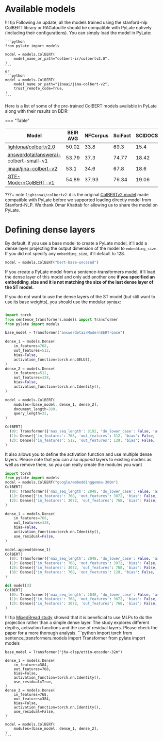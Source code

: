 # Available models

!!! tip
    Following an update, all the models trained using the stanford-nlp ColBERT library or RAGatouille should be compatible with PyLate natively (including their configurations).
    You can simply load the model in PyLate:

    ```python
    from pylate import models

    model = models.ColBERT(
        model_name_or_path="colbert-ir/colbertv2.0",
    )
    ```
    or
    ```python
    model = models.ColBERT(
        model_name_or_path="jinaai/jina-colbert-v2",
        trust_remote_code=True,
    )
    ```


Here is a list of some of the pre-trained ColBERT models available in PyLate along with their results on BEIR:

=== "Table"

| Model                                 | BEIR AVG | NFCorpus | SciFact | SCIDOCS | FiQA2018 | TRECCOVID | HotpotQA | Touche2020 | ArguAna | ClimateFEVER | FEVER | QuoraRetrieval | NQ   | DBPedia |
|---------------------------------------|----------|----------|---------|---------|----------|-----------|----------|------------|---------|--------------|-------|----------------|------|---------|
| [lightonai/colbertv2.0](https://huggingface.co/lightonai/colbertv2.0)                 | 50.02    | 33.8     | 69.3    | 15.4    | 35.6     | 73.3      | 66.7     | 26.3       | 46.3    | 17.6         | 78.5  | 85.2           | 56.2 | 44.6    |
| [answerdotai/answerai-colbert-small-v1](https://huggingface.co/answerdotai/answerai-colbert-small-v1) | 53.79    | 37.3     | 74.77   | 18.42   | 41.15    | 84.59     | 76.11    | 25.69      | 50.09   | 33.07        | 90.96 | 87.72          | 59.1 | 45.58   |
| [jinaai/jina-colbert-v2](https://huggingface.co/jinaai/jina-colbert-v2) | 53.1    | 34.6     | 67.8   | 18.6   | 40.8    | 83.4     | 76.6    | 27.4      | 36.6   | 23.9        | 80.05 | 88.7          | 64.0 | 47.1   |
| [GTE-ModernColBERT-v1](https://huggingface.co/lightonai/GTE-ModernColBERT-v1) | 54.89    | 37.93     | 76.34   | 19.06   | 48.51    | 83.59     | 77.32    | 31.23      | 48.51   | 30.62       | 87.44 | 86.61          | 61.8 | 48.3   |



???+ note
    `lightonai/colbertv2.0` is the original [ColBERTv2 model](https://huggingface.co/colbert-ir/colbertv2.0/tree/main) made compatible with PyLate before we supported loading directly model from Stanford-NLP. We thank Omar Khattab for allowing us to share the model on PyLate.


# Defining dense layers
By default, if you use a base model to create a PyLate model, it'll add a dense layer projecting the output dimension of the model to `embedding_size`. If you did not specify any `embedding_size`, it'll default to 128.

```python
model = models.ColBERT("bert-base-uncased")
```

If you create a PyLate model from a sentence-transformers model, it'll load the dense layer of this model and only add another one **if you specified an embedding_size and it is not matching the size of the last dense layer of the ST model.**

If you do not want to use the dense layers of the ST model (but still want to use its base weights), you should use the modular syntax:
```python

import torch
from sentence_transformers.models import Transformer
from pylate import models

base_model = Transformer("answerdotai/ModernBERT-base")

dense_1 = models.Dense(
    in_features=768,
    out_features=512,
    bias=False,
    activation_function=torch.nn.GELU(),
)
dense_2 = models.Dense(
    in_features=512,
    out_features=128,
    bias=False,
    activation_function=torch.nn.Identity(),
)

model = models.ColBERT(
    modules=[base_model, dense_1, dense_2],
    document_length=300,
    query_length=32,
)

ColBERT(
  (0): Transformer({'max_seq_length': 8192, 'do_lower_case': False, 'architecture': 'ModernBertModel'})
  (1): Dense({'in_features': 768, 'out_features': 512, 'bias': False, 'activation_function': 'torch.nn.modules.activation.GELU', 'use_residual': False})
  (2): Dense({'in_features': 512, 'out_features': 128, 'bias': False, 'activation_function': 'torch.nn.modules.linear.Identity', 'use_residual': False})
)
```

It also allows you to define the activation function and use multiple dense layers.
Please note that you can also _append_ layers to existing models as well as remove them, so you can really create the modules you want
```python
import torch
from pylate import models
model = models.ColBERT("google/embeddinggemma-300m")
ColBERT(
  (0): Transformer({'max_seq_length': 2048, 'do_lower_case': False, 'architecture': 'Gemma3TextModel'})
  (1): Dense({'in_features': 768, 'out_features': 3072, 'bias': False, 'activation_function': 'torch.nn.modules.linear.Identity', 'use_residual': False})
  (2): Dense({'in_features': 3072, 'out_features': 768, 'bias': False, 'activation_function': 'torch.nn.modules.linear.Identity', 'use_residual': False})
)

dense_1 = models.Dense(
    in_features=768,
    out_features=128,
    bias=False,
    activation_function=torch.nn.Identity(),
    use_residual=False,
)

model.append(dense_1)
ColBERT(
  (0): Transformer({'max_seq_length': 2048, 'do_lower_case': False, 'architecture': 'Gemma3TextModel'})
  (1): Dense({'in_features': 768, 'out_features': 3072, 'bias': False, 'activation_function': 'torch.nn.modules.linear.Identity', 'use_residual': False})
  (2): Dense({'in_features': 3072, 'out_features': 768, 'bias': False, 'activation_function': 'torch.nn.modules.linear.Identity', 'use_residual': False})
  (3): Dense({'in_features': 768, 'out_features': 128, 'bias': False, 'activation_function': 'torch.nn.modules.linear.Identity', 'use_residual': False})
)

del model[3]
ColBERT(
  (0): Transformer({'max_seq_length': 2048, 'do_lower_case': False, 'architecture': 'Gemma3TextModel'})
  (1): Dense({'in_features': 768, 'out_features': 3072, 'bias': False, 'activation_function': 'torch.nn.modules.linear.Identity', 'use_residual': False})
  (2): Dense({'in_features': 3072, 'out_features': 768, 'bias': False, 'activation_function': 'torch.nn.modules.linear.Identity', 'use_residual': False})
)
```


!!! tip
    [MixedBread study](https://arxiv.org/abs/2510.12327) showed that it is beneficial to use MLPs to do the projection rather than a simple dense layer. The study explores different depths, activation functions and the use of residual layers. Please check the paper for a more thorough analysis.
    ```python
    import torch
    from sentence_transformers.models import Transformer
    from pylate import models

    base_model = Transformer("jhu-clsp/ettin-encoder-32m")

    dense_1 = models.Dense(
        in_features=384,
        out_features=768,
        bias=False,
        activation_function=torch.nn.Identity(),
        use_residual=True,
    )
    dense_2 = models.Dense(
        in_features=768,
        out_features=384,
        bias=False,
        activation_function=torch.nn.Identity(),
        use_residual=False,
    )

    model = models.ColBERT(
        modules=[base_model, dense_1, dense_2],
    )
    ```
